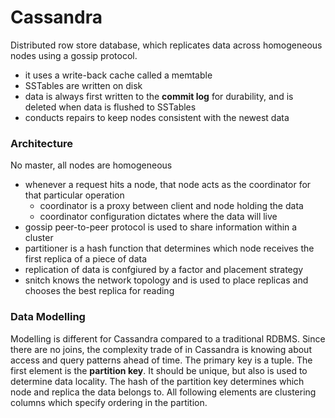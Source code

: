 # Cassandra
Distributed row store database, which replicates data across homogeneous nodes using a gossip protocol.
- it uses a write-back cache called a memtable
- SSTables are written on disk
- data is always first written to the **commit log** for durability, and is deleted when data is flushed to SSTables
- conducts repairs to keep nodes consistent with the newest data

### Architecture
No master, all nodes are homogeneous
- whenever a request hits a node, that node acts as the coordinator for that particular operation
  - coordinator is a proxy between client and node holding the data
  - coordinator configuration dictates where the data will live
- gossip peer-to-peer protocol is used to share information within a cluster
- partitioner is a hash function that determines which node receives the first replica of a piece of data
- replication of data is confgiured by a factor and placement strategy
- snitch knows the network topology and is used to place replicas and chooses the best replica for reading 

### Data Modelling
Modelling is different for Cassandra compared to a traditional RDBMS. Since there are no joins, the complexity trade of in Cassandra is knowing about access and query patterns ahead of time. The primary key is a tuple. The first element is the **partition key**. It should be unique, but also is used to determine data locality. The hash of the partition key determines which node and replica the data belongs to. All following elements are clustering columns which specify ordering in the partition.
